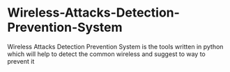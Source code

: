 Wireless-Attacks-Detection-Prevention-System
============================================

Wireless Attacks Detection Prevention System is the tools written in python which will help to detect the common wireless and suggest to way to prevent it 
